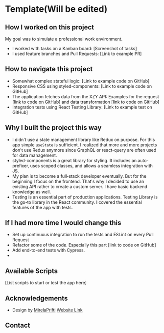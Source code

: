 # Template(Will be edited)

## How I worked on this project

My goal was to simulate a professional work environment.

- I worked with tasks on a Kanban board: [Screenshot of tasks]
- I used feature branches and Pull Requests: [Link to example PR]

## How to navigate this project

- Somewhat complex stateful logic: [Link to example code on GitHub]
- Responsive CSS using styled-components: [Link to example code on GitHub]
- The application fetches data from the XZY API: Examples for the request [link to code on
  GitHub] and data transformation [link to code on GitHub]
- Integration tests using React Testing Library: [Link to example test on GitHub]

## Why I built the project this way

- I didn't use a state management library like Redux on purpose. For this app simple `useState` is
  sufficient. I realized that more and more projects don't use Redux anymore since GraphQL or
  react-query are often used for data management.
- styled-components is a great library for styling. It includes an auto-prefixer, uses scoped
  classes, and allows a seamless integration with JS.
- My plan is to become a full-stack developer eventually. But for the beginning I focus on the
  frontend. That's why I decided to use an existing API rather to create a custom server. I have
  basic backend knowledge as well.
- Testing is an essential part of production applications. Testing Library is the go-to library in the
  React community. I covered the essential features of the app with tests.

## If I had more time I would change this

- Set up continuous integration to run the tests and ESLint on every Pull Request
- Refactor some of the code. Especially this part [link to code on GitHub]
- Add end-to-end tests with Cypress.
-

## Available Scripts

[List scripts to start or test the app here]

## Acknowledgements

- Design by [MirelaPrifti](https://webflow.com/MirelaPrifti) [Website Link](https://userlogin-interface.webflow.io/)

## Contact

<!--
Created by [@Edizyurdakul](https://edizyurdakul.com/) - feel free to contact me! -->

<!-- ## License -->
<!-- This project is open source and available under the [... License](). -->

<!-- You don't have to include all sections - just the one's relevant to your project -->
